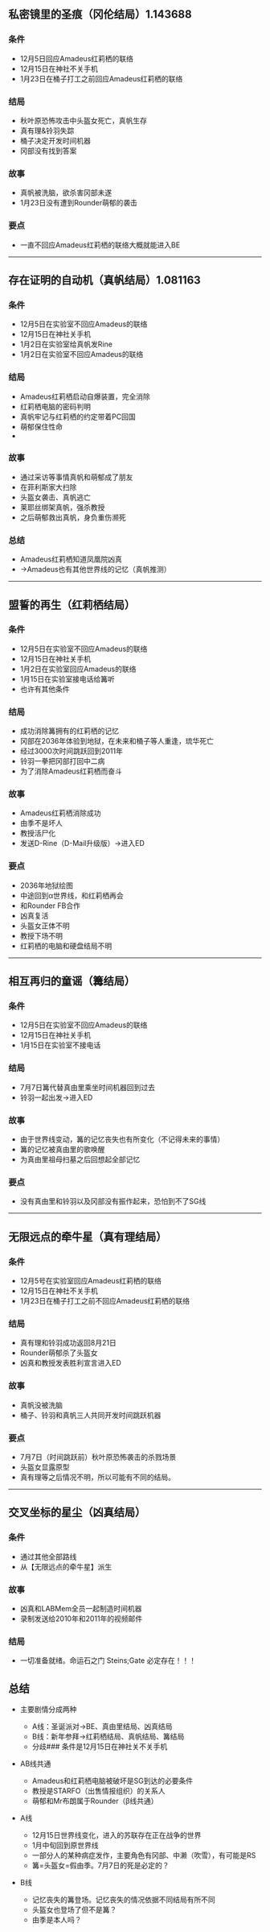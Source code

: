 ## 私密镜里的圣痕（冈伦结局）1.143688

### 条件
- 12月5日回应Amadeus红莉栖的联络
- 12月15日在神社不关手机
- 1月23日在桶子打工之前回应Amadeus红莉栖的联络

### 结局
- 秋叶原恐怖攻击中头盔女死亡，真帆生存
- 真有理&铃羽失踪
- 桶子决定开发时间机器
- 冈部没有找到答案

### 故事
- 真帆被洗脑，欲杀害冈部未遂
- 1月23日没有遭到Rounder萌郁的袭击

### 要点
- 一直不回应Amadeus红莉栖的联络大概就能进入BE

---

## 存在证明的自动机（真帆结局）1.081163

### 条件
- 12月5日在实验室不回应Amadeus的联络
- 12月15日在神社关手机
- 1月2日在实验室给真帆发Rine
- 1月2日在实验室不回应Amadeus的联络

### 结局
- Amadeus红莉栖启动自爆装置，完全消除
- 红莉栖电脑的密码判明
- 真帆牢记与红莉栖的约定带着PC回国
- 萌郁保住性命
- 
### 故事
- 通过采访等事情真帆和萌郁成了朋友
- 在菲利斯家大扫除
- 头盔女袭击、真帆逃亡
- 莱耶丝绑架真帆，强杀教授
- 之后萌郁救出真帆，身负重伤濒死

### 总结
- Amadeus红莉栖知道凤凰院凶真
- →Amadeus也有其他世界线的记忆（真帆推测）

---

## 盟誓的再生（红莉栖结局）

### 条件
- 12月5日在实验室不回应Amadeus的联络
- 12月15日在神社关手机
- 1月2日在实验室回应Amadeus的联络
- 1月15日在实验室接电话给篝听
- 也许有其他条件

### 结局
- 成功消除篝拥有的红莉栖的记忆
- 冈部在2036年体验到地狱，在未来和桶子等人重逢，琉华死亡
- 经过3000次时间跳跃回到2011年
- 铃羽一拳把冈部打回中二病
- 为了消除Amadeus红莉栖而奋斗

### 故事
- Amadeus红莉栖消除成功
- 由季不是坏人
- 教授活尸化
- 发送D-Rine（D-Mail升级版）→进入ED

### 要点
- 2036年地狱绘图
- 中途回到α世界线，和红莉栖再会
- 和Rounder FB合作
- 凶真复活
- 头盔女正体不明
- 教授下场不明
- 红莉栖的电脑和硬盘结局不明

---

## 相互再归的童谣（篝结局）

### 条件
- 12月5日在实验室不回应Amadeus的联络
- 12月15日在神社关手机
- 1月15日在实验室不接电话

### 结局
- 7月7日篝代替真由里乘坐时间机器回到过去
- 铃羽一起出发→进入ED

### 故事
- 由于世界线变动，篝的记忆丧失也有所变化（不记得未来的事情）
- 篝的记忆被真由里的歌唤醒
- 为真由里祖母扫墓之后回想起全部记忆

### 要点
- 没有真由里和铃羽以及冈部没有振作起来，恐怕到不了SG线

---

## 无限远点的牵牛星（真有理结局）

### 条件
- 12月5号在实验室回应Amadeus红莉栖的联络
- 12月15日在神社不关手机
- 1月23日在桶子打工之前不回应Amadeus红莉栖的联络

### 结局
- 真有理和铃羽成功返回8月21日
- Rounder萌郁杀了头盔女
- 凶真和教授发表胜利宣言进入ED

### 故事
- 真帆没被洗脑
- 桶子、铃羽和真帆三人共同开发时间跳跃机器

### 要点
- 7月7日（时间跳跃前）秋叶原恐怖袭击的杀戮场景
- 头盔女显露原型
- 真有理等之后情况不明，所以可能有不同的结局。

---

## 交叉坐标的星尘（凶真结局）

### 条件
- 通过其他全部路线
- 从【无限远点的牵牛星】派生

### 故事
- 凶真和LABMem全员一起制造时间机器
- 录制发送给2010年和2011年的视频邮件

### 结局
- 一切准备就绪。命运石之门 Steins;Gate 必定存在！！！

## 总结
- 主要剧情分成两种
  - A线：圣诞派对→BE、真由里结局、凶真结局
  - B线：新年参拜→红莉栖结局、真帆结局、篝结局
  - 分歧### 条件是12月15日在神社关不关手机

- AB线共通
  - Amadeus和红莉栖电脑被破坏是SG到达的必要条件
  - 教授是STARFO（出售情报组织）的关系人
  - 萌郁和Mr布朗属于Rounder（β线共通）

- A线
  - 12月15日世界线变化，进入的苏联存在正在战争的世界
  - 1月中旬回到原世界线
  - 一部分人的某种病症发作，主要角色有冈部、中濑（吹雪），有可能是RS
  - 篝=头盔女=假由季。7月7日的死是必定的？

- B线
  - 记忆丧失的篝登场。记忆丧失的情况依据不同结局有所不同
  - 头盔女也登场了但不是篝？
  - 由季是本人吗？